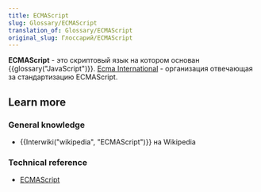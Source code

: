 ```yaml
---
title: ECMAScript
slug: Glossary/ECMAScript
translation_of: Glossary/ECMAScript
original_slug: Глоссарий/ECMAScript
---
```

**ECMAScript** - это скриптовый язык на котором основан {{glossary("JavaScript")}}. [Ecma International](http://www.ecma-international.org) - организация отвечающая за стандартизацию ECMAScript.

## Learn more

### General knowledge

- {{Interwiki("wikipedia", "ECMAScript")}} на Wikipedia

### Technical reference

- [ECMAScript](http://www.ecmascript.org/)
